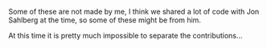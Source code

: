 Some of these are not made by me, I think we shared a lot of code with Jon Sahlberg at the time, so some of these might be from him.

At this time it is pretty much impossible to separate the contributions...
